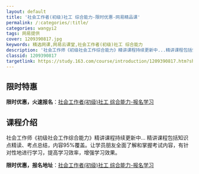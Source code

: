```yaml
---
layout: default
title: '社会工作者(初级)社工 综合能力-限时优惠-网易精品课'
permalink: /:categories/:title/
categories: wangyi2
tags: 网易提供
cover: 1209390817.jpg
keywords: 精选网课,网易云课堂,社会工作者(初级)社工 综合能力
description: '社会工作师《初级社会工作综合能力》精讲课程持续更新中...精讲课程包括知识点精读、考点总结，内容95%覆盖。让学员朋友全'
classid: 1209390817
targetlink: https://study.163.com/course/introduction/1209390817.htm?share=1&shareId=1025206652&utm_campaign=share&utm_medium=iphoneShare&utm_source=&utm_u=1025206652
---
```


## 限时特惠

**限时优惠，火速报名**：[社会工作者(初级)社工 综合能力-报名学习](https://study.163.com/course/introduction/1209390817.htm?share=1&shareId=1025206652&utm_campaign=share&utm_medium=iphoneShare&utm_source=&utm_u=1025206652)

## 课程介绍

社会工作师《初级社会工作综合能力》精讲课程持续更新中... 精讲课程包括知识点精读、考点总结，内容95%覆盖。让学员朋友全面了解和掌握考试内容，有针对性地进行学习，提高学习效率，增强学习效果。

**限时优惠，报名地址**：[社会工作者(初级)社工 综合能力-报名学习](https://study.163.com/course/introduction/1209390817.htm?share=1&shareId=1025206652&utm_campaign=share&utm_medium=iphoneShare&utm_source=&utm_u=1025206652)

